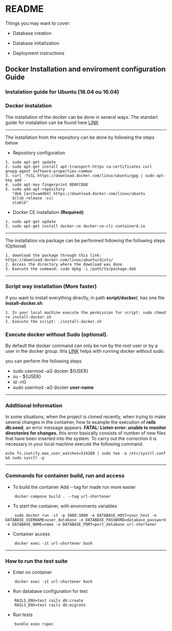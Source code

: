 # README

Things you may want to cover:

* Database creation

* Database initialization

* Deployment instructions

## Docker Installation and enviroment configuration Guide

### Instalation guide for Ubuntu (18.04 ou 16.04)

### Docker instalation

The installation of the docker can be done in several ways. The standart guide for instalation 
can be found here [LINK](https://docs.docker.com/install/linux/docker-ce/ubuntu/)

---
The installation from the repository can be done by following the steps below

* Repository configuration
```
1. sudo apt-get update
2. sudo apt-get install apt-transport-https ca-certificates curl gnupg-agent software-properties-common
3. curl -fsSL https://download.docker.com/linux/ubuntu/gpg | sudo apt-key add -
4. sudo apt-key fingerprint 0EBFCD88
5. sudo add-apt-repository 
   "deb [arch=amd64] https://download.docker.com/linux/ubuntu 
   $(lsb_release -cs) 
   stable"
```
*  Docker CE installation **(Required)**
```
1. sudo apt-get update
2. sudo apt-get install docker-ce docker-ce-cli containerd.io 
```
---
The installation via package can be performed following the following steps (Optional)

```
1. download the package through this link:  https://download.docker.com/linux/ubuntu/dists/
2. Access the directory where the download was done
3. Execute the command: sudo dpkg -i /path/to/package.deb
```
---
### Script way installation (More faster)

if you want to install everything directly, in path  **script/docker/**, has one file **install-docker.sh**

```
1. In your local machine execute the permission for script: sudo chmod +x install-docker.sh
2. Execute the script: ./install-docker.sh
```

### Execute docker without Sudo (optional). 

By default the docker command can only be run by the root user or by a user in the docker group. 
this [LINK](https://www.digitalocean.com/community/tutorials/como-instalar-e-usar-o-docker-no-ubuntu-18-04-pt#passo-2-%E2%80%94-executando-o-comando-docker-sem-sudo-(opcional)) helps with running docker without sudo.

you can perform the following steps

* sudo usermod -aG docker ${USER}
* su - ${USER}
* id -nG
* sudo usermod -aG docker **user-name**

---
### Additional Information

In some situations, when the project is cloned recently, when trying to make several changes in the container, how to example the execution of **rails db:seed**, an error message appears. **FATAL: Listen error: unable to monitor directories for changes.**
this error basically consists of number of new files that have been inserted into the system. 
To carry out the correction it is necessary in your local machine execute the following command.
```
echo fs.inotify.max_user_watches=524288 | sudo tee -a /etc/sysctl.conf && sudo sysctl -p
```
---
### Commands for container build, run and access

* To build the container
Add --tag for made run more easier
```
    docker-compose build . --tag url-shortener
```
* To start the container, with enviroments variables
```
    sudo docker run -it -p 3000:3000 -e DATABASE_HOST=your_host -e DATABASE_USERNAME=user_database -e DATABASE_PASSWORD=database_password -e DATABASE_NAME=name -e DATABASE_PORT=port_database url-shortener
```
* Container access
```
    docker exec -it url-shortener bash
```
---
### How to run the test suite

* Enter on container
```
    docker exec -it url-shortener bash
```
* Run database configuration for test
```
    RAILS_ENV=test rails db:create
    RAILS_ENV=test rails db:migrate
```
* Run tests
```
    bundle exex rspec
```
